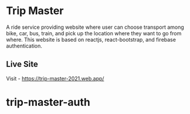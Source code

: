 # Trip Master

A ride service providing website where user can choose transport among bike, car, bus, train, and pick up the location where they want to go from where. This website is based on reactjs, react-bootstrap, and firebase authentication.

## Live Site

Visit - https://trip-master-2021.web.app/
# trip-master-auth
